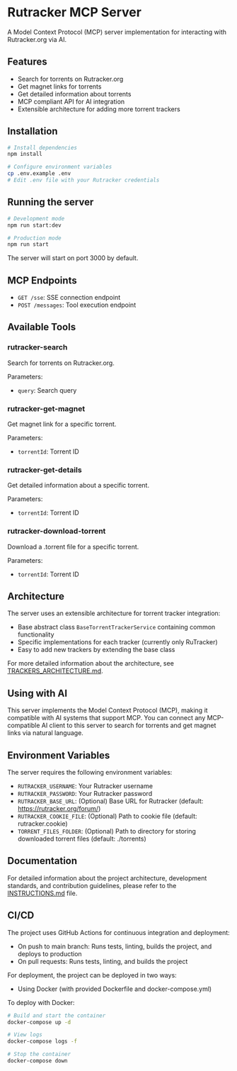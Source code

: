 # Rutracker MCP Server

A Model Context Protocol (MCP) server implementation for interacting with Rutracker.org via AI.

## Features

- Search for torrents on Rutracker.org
- Get magnet links for torrents
- Get detailed information about torrents
- MCP compliant API for AI integration
- Extensible architecture for adding more torrent trackers

## Installation

```bash
# Install dependencies
npm install

# Configure environment variables
cp .env.example .env
# Edit .env file with your Rutracker credentials
```

## Running the server

```bash
# Development mode
npm run start:dev

# Production mode
npm run start
```

The server will start on port 3000 by default.

## MCP Endpoints

- `GET /sse`: SSE connection endpoint
- `POST /messages`: Tool execution endpoint

## Available Tools

### rutracker-search

Search for torrents on Rutracker.org.

Parameters:

- `query`: Search query

### rutracker-get-magnet

Get magnet link for a specific torrent.

Parameters:

- `torrentId`: Torrent ID

### rutracker-get-details

Get detailed information about a specific torrent.

Parameters:

- `torrentId`: Torrent ID

### rutracker-download-torrent

Download a .torrent file for a specific torrent.

Parameters:

- `torrentId`: Torrent ID

## Architecture

The server uses an extensible architecture for torrent tracker integration:

- Base abstract class `BaseTorrentTrackerService` containing common functionality
- Specific implementations for each tracker (currently only RuTracker)
- Easy to add new trackers by extending the base class

For more detailed information about the architecture, see [TRACKERS_ARCHITECTURE.md](./docs/TRACKERS_ARCHITECTURE.md).

## Using with AI

This server implements the Model Context Protocol (MCP), making it compatible with AI systems that support MCP. You can connect any MCP-compatible AI client to this server to search for torrents and get magnet links via natural language.

## Environment Variables

The server requires the following environment variables:

- `RUTRACKER_USERNAME`: Your Rutracker username
- `RUTRACKER_PASSWORD`: Your Rutracker password
- `RUTRACKER_BASE_URL`: (Optional) Base URL for Rutracker (default: https://rutracker.org/forum/)
- `RUTRACKER_COOKIE_FILE`: (Optional) Path to cookie file (default: rutracker.cookie)
- `TORRENT_FILES_FOLDER`: (Optional) Path to directory for storing downloaded torrent files (default: ./torrents)

## Documentation

For detailed information about the project architecture, development standards, and contribution guidelines, please refer to the [INSTRUCTIONS.md](./INSTRUCTIONS.md) file.

## CI/CD

The project uses GitHub Actions for continuous integration and deployment:

- On push to main branch: Runs tests, linting, builds the project, and deploys to production
- On pull requests: Runs tests, linting, and builds the project

For deployment, the project can be deployed in two ways:

- Using Docker (with provided Dockerfile and docker-compose.yml)

To deploy with Docker:

```bash
# Build and start the container
docker-compose up -d

# View logs
docker-compose logs -f

# Stop the container
docker-compose down
```
